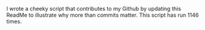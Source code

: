 I wrote a cheeky script that contributes to my Github by updating this ReadMe to illustrate why more than commits matter. This script has run 1146 times.